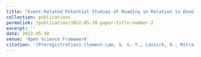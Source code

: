 ```yaml
---
title: "Event-Related Potential Studies of Reading in Relation to Developmental Dyslexia: A Systematic Review."
collection: publications
permalink: /publication/2022-05-30-paper-title-number-2
excerpt: ''
date: 2022-05-30
venue: 'Open Science Framework'
citation: '[Preregistration] Clement-Lam, S. S.-Y., Lasnick, O., Mitra, A., Kinnie, B., Lyon, C., Luo, J., Kearns, D., Hoeft, F. (2022, May 30). Event-Related Potential Studies of Reading in Relation to Developmental Dyslexia: A Systematic Review. OSF Preregistration: https://osf.io/dbgc3.'
---
```

